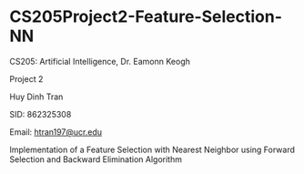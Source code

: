 # CS205Project2-Feature-Selection-NN

CS205: Artificial Intelligence, Dr. Eamonn Keogh

Project 2

Huy Dinh Tran

SID: 862325308

Email: htran197@ucr.edu

Implementation of a Feature Selection with Nearest Neighbor using Forward Selection and Backward Elimination Algorithm
